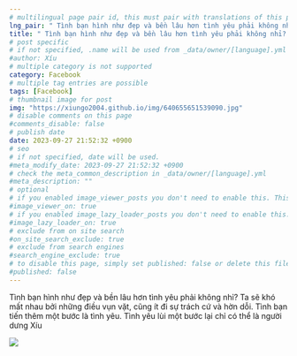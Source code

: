 ```yaml
---
# multilingual page pair id, this must pair with translations of this page. (This name must be unique)
lng_pair: " Tình bạn hình như đẹp và bền lâu hơn tình yêu phải không nhỉ?  "
title: " Tình bạn hình như đẹp và bền lâu hơn tình yêu phải không nhỉ?  "
# post specific
# if not specified, .name will be used from _data/owner/[language].yml
#author: Xíu
# multiple category is not supported
category: Facebook
# multiple tag entries are possible
tags: [Facebook]
# thumbnail image for post
img: "https://xiungo2004.github.io/img/640655651539090.jpg"
# disable comments on this page
#comments_disable: false
# publish date
date: 2023-09-27 21:52:32 +0900
# seo
# if not specified, date will be used.
#meta_modify_date: 2023-09-27 21:52:32 +0900
# check the meta_common_description in _data/owner/[language].yml
#meta_description: ""
# optional
# if you enabled image_viewer_posts you don't need to enable this. This is only if image_viewer_posts = false
#image_viewer_on: true
# if you enabled image_lazy_loader_posts you don't need to enable this. This is only if image_lazy_loader_posts = false
#image_lazy_loader_on: true
# exclude from on site search
#on_site_search_exclude: true
# exclude from search engines
#search_engine_exclude: true
# to disable this page, simply set published: false or delete this file
#published: false
---
```

Tình bạn hình như đẹp và bền lâu hơn tình yêu phải không nhỉ? Ta sẽ khó mất nhau bởi những điều vụn vặt, cũng ít đi sự trách cứ và hờn dỗi. 
Tình bạn tiến thêm một bước là tình yêu.
Tình yêu lùi một bước lại chỉ có thể là người dưng
Xíu
<!-- outline-end -->
<img src= "https://xiungo2004.github.io/img/640655651539090.jpg">
